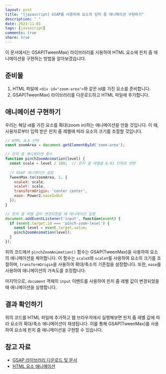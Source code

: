 ```yaml
---
layout: post
title: "[javascript] GSAP를 사용하여 요소의 핀치 줌 애니메이션 구현하기"
description: " "
date: 2023-11-01
tags: [javascript]
comments: true
share: true
---
```


이 문서에서는 GSAP(TweenMax) 라이브러리를 사용하여 HTML 요소에 핀치 줌 애니메이션을 구현하는 방법을 알아보겠습니다.

## 준비물

1. HTML 파일에 `<div id="zoom-area">`와 같은 id를 가진 요소를 준비합니다.
2. GSAP(TweenMax) 라이브러리를 다운로드하고 HTML 파일에 추가합니다.

## 애니메이션 구현하기

우리는 해당 id를 가진 요소를 확대(zoom in)하는 애니메이션을 만들 것입니다. 이 때, 사용자로부터 입력 받은 핀치 줌 레벨에 따라 요소의 크기를 조절할 것입니다.

```javascript
// HTML 요소 선택
const zoomArea = document.getElementById('zoom-area');

// 핀치 줌 애니메이션 함수
function pinchZoomAnimation(level) {
  const scale = level / 100;  // 핀치 줌 레벨을 0.01 단위로 변환
  
  // GSAP 애니메이션 설정
  TweenMax.to(zoomArea, 1, {
    scaleX: scale,
    scaleY: scale,
    transformOrigin: 'center center',
    ease: Power2.easeInOut
  });
}

// 핀치 줌 레벨 값이 변경되었을 때 애니메이션 실행
document.addEventListener('input', function(event) {
  if (event.target.id === 'pinch-zoom-level') {
    const level = event.target.value;
    pinchZoomAnimation(level);
  }
});
```

위의 코드에서 `pinchZoomAnimation()` 함수는 GSAP(TweenMax)을 사용하여 요소의 애니메이션을 제어합니다. 이 함수는 `scaleX`와 `scaleY`를 사용하여 요소의 크기를 조절하며, `transformOrigin`을 사용하여 확대/축소의 기준점을 설정합니다. 또한, `ease`를 사용하여 애니메이션의 가속도를 조정합니다.

마지막으로, `document` 객체의 `input` 이벤트를 사용하여 핀치 줌 레벨 값이 변경되었을 때 애니메이션을 실행합니다.

## 결과 확인하기

위의 코드를 HTML 파일에 추가하고 웹 브라우저에서 실행해보면 핀치 줌 레벨 값에 따라 요소의 확대/축소 애니메이션이 재생됩니다. 이를 통해 GSAP(TweenMax)를 사용하여 요소에 핀치 줌 애니메이션을 구현할 수 있습니다.

## 참고 자료

- [GSAP 라이브러리 다운로드 및 문서](https://greensock.com/gsap/)
- [HTML 요소 애니메이션](https://developer.mozilla.org/ko/docs/Web/API/Web_Animations_API)
